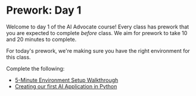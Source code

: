 # Prework: Day 1

Welcome to day 1 of the AI Advocate course! Every class has prework that you are expected to complete _before_ class. We aim for prework to take 10 and 20 minutes to complete.

For today's prework, we're making sure you have the right environment for this class.

Complete the following:

- [5-Minute Environment Setup Walkthrough](prework_1.md)
- [Creating our first AI Application in Python](prework_2.md)
